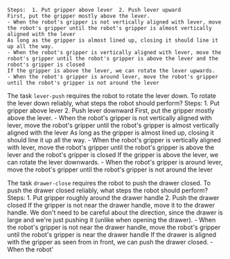 
    Steps:  1. Put gripper above lever  2. Push lever upward
    First, put the gripper mostly above the lever.
    - When the robot's gripper is not vertically aligned with lever, move the robot's gripper until the robot's gripper is almost vertically aligned with the lever
    As long as the gripper is almost lined up, closing it should line it up all the way.
    - When the robot's gripper is vertically aligned with lever, move the robot's gripper until the robot's gripper is above the lever and the robot's gripper is closed
    If the gripper is above the lever, we can rotate the lever upwards.
    - When the robot's gripper is around lever, move the robot's gripper until the robot's gripper is not around the lever

The task `lever-push` requires the robot to rotate the lever down.
To rotate the lever down reliably, what steps the robot should perform?
    Steps:  1. Put gripper above lever  2. Push lever downward
    First, put the gripper mostly above the lever.
    - When the robot's gripper is not vertically aligned with lever, move the robot's gripper until the robot's gripper is almost vertically aligned with the lever
    As long as the gripper is almost lined up, closing it should line it up all the way.
    - When the robot's gripper is vertically aligned with lever, move the robot's gripper until the robot's gripper is above the lever and the robot's gripper is closed
    If the gripper is above the lever, we can rotate the lever downwards.
    - When the robot's gripper is around lever, move the robot's gripper until the robot's gripper is not around the lever

The task `drawer-close` requires the robot to push the drawer closed.
To push the drawer closed reliably, what steps the robot should perform?
    Steps:  1. Put gripper roughly around the drawer handle  2. Push the drawer closed
    If the gripper is not near the drawer handle, move it to the drawer handle. We don't need to be careful about the direction, since the drawer is large and we're just pushing it (unlike when opening the drawer).
    - When the robot's gripper is not near the drawer handle, move the robot's gripper until the robot's gripper is near the drawer handle
    If the drawer is aligned with the gripper as seen from in front, we can push the drawer closed.
    - When the robot'